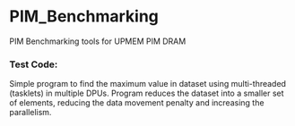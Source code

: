 # PIM_Benchmarking
PIM Benchmarking tools for UPMEM PIM DRAM

### Test Code:
Simple program to find the maximum value in dataset using multi-threaded (tasklets) in multiple DPUs. Program reduces the dataset into a smaller set of elements, reducing the data movement penalty and increasing the parallelism.
